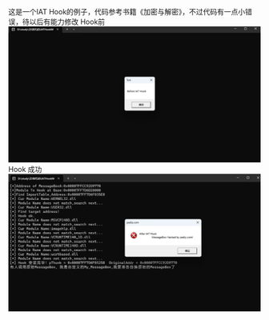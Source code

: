 这是一个IAT Hook的例子，代码参考书籍《加密与解密》，不过代码有一点小错误，待以后有能力修改
Hook前
![image](https://github.com/yejinyi/IATHookMsgBox/blob/main/Hook前.png)
Hook 成功
![image](https://github.com/yejinyi/IATHookMsgBox/blob/main/Hook成功.png)
